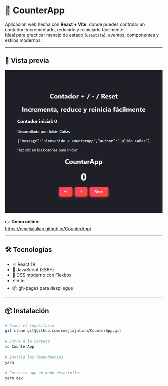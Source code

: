 # 🧮 CounterApp

Aplicación web hecha con **React + Vite**, donde puedes controlar un contador: incrementarlo, reducirlo y reiniciarlo fácilmente.  
Ideal para practicar manejo de estado (`useState`), eventos, componentes y estilos modernos.

---

## 🚀 Vista previa

![CounterApp Screenshot](src/contador.png) <!-- Cambia esto por tu imagen -->

👉 **Demo online:**  
https://cmejiajulian.github.io/CounterApp/

---

## 🛠️ Tecnologías

- ⚛️ React 19
- 🧠 JavaScript (ES6+)
- 🎨 CSS moderno con Flexbox
- ⚡ Vite
- 📦 gh-pages para despliegue

---

## 📦 Instalación

```bash
# Clona el repositorio
git clone git@github.com:cmejiajulian/CounterApp.git

# Entra a la carpeta
cd CounterApp

# Instala las dependencias
yarn

# Corre la app en modo desarrollo
yarn dev
